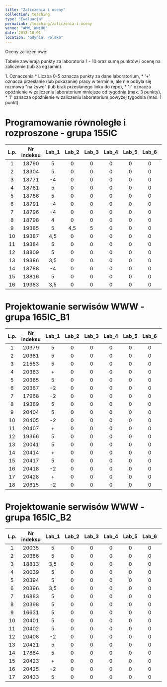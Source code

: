 ```yaml
---
title: "Zaliczenia i oceny"
collection: teaching
type: "Ewaluacja"
permalink: /teaching/zaliczenia-i-oceny
venue: "AMW, WNiUO"
date: 2018-10-01
location: "Gdynia, Polska"
---
```

Oceny zaliczeniowe:
<p>Tabele zawierają punkty za laboratoria 1 - 10 oraz sumę punktów i ocenę na zaliczenie (lub za egzamin).</p>
1. Oznaczenia 
  * Liczba 0-5 oznacza punkty za dane laboratorium,
  * '+' oznacza przesłanie (lub pokazanie) pracy w terminie, ale nie odbyła się rozmowa "na żywo" (lub brak przesłanego linku do repo),
  * '-' oznacza opóźnienie w zaliczeniu laboratorium mniejsze od tygodnia (max. 3 punkty),
  * '!' oznacza opóźnienie w zaliczeniu laboratorium powyżej tygodnia (max. 1 punkt).

Programowanie równoległe i rozproszone - grupa 155IC
======

|  L.p. | Nr indeksu      | Lab_1 | Lab_2 |Lab_3  | Lab_4  |Lab_5  | Lab_6  |Lab_7  | Lab_8  | Lab_9  | Lab_10  | LAB_SUMA / OCENA   	| EGZAMIN   |
|:-----:| :-------------: |:-----:|:-----:|:-----:|:-----: |:-----:|:-----: |:-----:|:-----: |:-----: |:-----:  |:-----:        	|:-----:    |
|   1   |     18790       |   5   |   0   |   0   |   0    |   0   |   0    |   0   |   0    |   0    |   0     |       5 /      	|     0     |
|   2   |     18304       |   5   |   0   |   0   |   0    |   0   |   0    |   0   |   0    |   0    |   0     |       5 /     	|     0     |
|   3   |     18771       |  -4   |   0   |   0   |   0    |   0   |   0    |   0   |   0    |   0    |   0     |       -4 /		|     0     |
|   4   |     18781       |   5   |   0   |   0   |   0    |   0   |   0    |   0   |   0    |   0    |   0     |    	5 /	      	|     0     |
|   5   |     18786       |   5   |   0   |   0   |   0    |   0   |   0    |   0   |   0    |   0    |   0     |       5 /      	|     0     |
|   6   |     18791       |  -4   |   0   |   0   |   0    |   0   |   0    |   0   |   0    |   0    |   0     |       -4 /       	|     0     |
|   7   |     18796       |  -4   |   0   |   0   |   0    |   0   |   0    |   0   |   0    |   0    |   0     |       -4 /      	|     0     |
|   8   |     18798       |   4   |   0   |   0   |   0    |   0   |   0    |   0   |   0    |   0    |   0     | 	4 /    		|     0     |
|   9   |     19385       |   5   | 4,5   |   5   |   0    |   0   |   0    |   0   |   0    |   0    |   0     | 	14,5 /      	|     0     |
|  10   |     19387       |  4,5  |   0   |   0   |   0    |   0   |   0    |   0   |   0    |   0    |   0     | 	4,5 /   	|     0     |
|  11   |     19384       |   5   |   0   |   0   |   0    |   0   |   0    |   0   |   0    |   0    |   0     | 	5 /      	|     0     |
|  12   |     18809       |   5   |   0   |   0   |   0    |   0   |   0    |   0   |   0    |   0    |   0     |       5 /      	|     0     |
|  13   |     19386       | 3,5   |   0   |   0   |   0    |   0   |   0    |   0   |   0    |   0    |   0     |      3,5 /      	|     0     |
|  14   |     18788       |  -4   |   0   |   0   |   0    |   0   |   0    |   0   |   0    |   0    |   0     |       -4 /      	|     0     |
|  15   |     18816       |   5   |   0   |   0   |   0    |   0   |   0    |   0   |   0    |   0    |   0     | 	5 /      	|     0     |
|  16   |     19383       | 3,5   |   0   |   0   |   0    |   0   |   0    |   0   |   0    |   0    |   0     |      3,5 /      	|     0     |


Projektowanie serwisów WWW - grupa 165IC_B1
======

|  L.p. | Nr indeksu      | Lab_1 | Lab_2 |Lab_3  | Lab_4  |Lab_5  | Lab_6  |Lab_7  | Lab_8  | Lab_9  | Lab_10  | SUMA          |ZALICZENIE |
|:-----:| :-------------: |:-----:|:-----:|:-----:|:-----: |:-----:|:-----: |:-----:|:-----: |:-----: |:-----:  |:-----:        |:-----:    |
|   1   |     20379       |   5   |   0   |   0   |   0    |   0   |   0    |   0   |   0    |   0    |   0     |       5       |     0     |
|   2   |     20381       |   5   |   0   |   0   |   0    |   0   |   0    |   0   |   0    |   0    |   0     |       5       |     0     |
|   3   |     21553       |   5   |   0   |   0   |   0    |   0   |   0    |   0   |   0    |   0    |   0     |       5       |     0     |
|   4   |     20383       |   +   |   0   |   0   |   0    |   0   |   0    |   0   |   0    |   0    |   0     |       0       |     0     |
|   5   |     20385       |   5   |   0   |   0   |   0    |   0   |   0    |   0   |   0    |   0    |   0     |       5       |     0     |
|   6   |     20387       |  -2   |   0   |   0   |   0    |   0   |   0    |   0   |   0    |   0    |   0     |      -2       |     0     |
|   7   |     17968       |  -2   |   0   |   0   |   0    |   0   |   0    |   0   |   0    |   0    |   0     |      -2       |     0     |
|   8   |     19389       |   5   |   0   |   0   |   0    |   0   |   0    |   0   |   0    |   0    |   0     |       5       |     0     |
|   9   |     20404       |   5   |   0   |   0   |   0    |   0   |   0    |   0   |   0    |   0    |   0     |       5       |     0     |
|  10   |     20405       |  -2   |   0   |   0   |   0    |   0   |   0    |   0   |   0    |   0    |   0     |      -2       |     0     |
|  11   |     20407       |   +   |   0   |   0   |   0    |   0   |   0    |   0   |   0    |   0    |   0     |       0       |     0     |
|  12   |     19366       |   5   |   0   |   0   |   0    |   0   |   0    |   0   |   0    |   0    |   0     |       5       |     0     |
|  13   |     20041       |   5   |   0   |   0   |   0    |   0   |   0    |   0   |   0    |   0    |   0     |       5       |     0     |
|  14   |     20414       |   +   |   0   |   0   |   0    |   0   |   0    |   0   |   0    |   0    |   0     |       0       |     0     |
|  15   |     20417       |   5   |   0   |   0   |   0    |   0   |   0    |   0   |   0    |   0    |   0     |       5       |     0     |
|  16   |     20418       |  -2   |   0   |   0   |   0    |   0   |   0    |   0   |   0    |   0    |   0     |      -2       |     0     |
|  17   |     20428       |   +   |   0   |   0   |   0    |   0   |   0    |   0   |   0    |   0    |   0     |       0       |     0     |
|  18   |     20615       |  -2   |   0   |   0   |   0    |   0   |   0    |   0   |   0    |   0    |   0     |      -2       |     0     |

Projektowanie serwisów WWW - grupa 165IC_B2
======

|  L.p. | Nr indeksu      | Lab_1 | Lab_2 |Lab_3  | Lab_4  |Lab_5  | Lab_6  |Lab_7  | Lab_8  | Lab_9  | Lab_10  | SUMA          |ZALICZENIE |
|:-----:| :-------------: |:-----:|:-----:|:-----:|:-----: |:-----:|:-----: |:-----:|:-----: |:-----: |:-----:  |:-----:        |:-----:    |
|   1   |     20035       |   5   |   0   |   0   |   0    |   0   |   0    |   0   |   0    |   0    |   0     |       5       |     0     |
|   2   |     20386       |   5   |   0   |   0   |   0    |   0   |   0    |   0   |   0    |   0    |   0     |       5       |     0     |
|   3   |     18813       |  3,5  |   0   |   0   |   0    |   0   |   0    |   0   |   0    |   0    |   0     |      3,5      |     0     |
|   4   |     20039       |   5   |   0   |   0   |   0    |   0   |   0    |   0   |   0    |   0    |   0     |       5       |     0     |
|   5   |     20394       |   5   |   0   |   0   |   0    |   0   |   0    |   0   |   0    |   0    |   0     |       5       |     0     |
|   6   |     20396       |  3,5  |   0   |   0   |   0    |   0   |   0    |   0   |   0    |   0    |   0     |      3,5      |     0     |
|   7   |     16883       |   5   |   0   |   0   |   0    |   0   |   0    |   0   |   0    |   0    |   0     |       5       |     0     |
|   8   |     20398       |   5   |   0   |   0   |   0    |   0   |   0    |   0   |   0    |   0    |   0     |       5       |     0     |
|   9   |     16631       |   5   |   0   |   0   |   0    |   0   |   0    |   0   |   0    |   0    |   0     |       5       |     0     |
|  10   |     20401       |   5   |   0   |   0   |   0    |   0   |   0    |   0   |   0    |   0    |   0     |       5       |     0     |
|  11   |     20402       |   5   |   0   |   0   |   0    |   0   |   0    |   0   |   0    |   0    |   0     |       5       |     0     |
|  12   |     20408       |  -2   |   0   |   0   |   0    |   0   |   0    |   0   |   0    |   0    |   0     |      -2       |     0     |
|  13   |     20421       |   5   |   0   |   0   |   0    |   0   |   0    |   0   |   0    |   0    |   0     |       5       |     0     |
|  14   |     17884       |   5   |   0   |   0   |   0    |   0   |   0    |   0   |   0    |   0    |   0     |       5       |     0     |
|  15   |     20423       |   +   |   0   |   0   |   0    |   0   |   0    |   0   |   0    |   0    |   0     |       0       |     0     |
|  16   |     20425       |  -2   |   0   |   0   |   0    |   0   |   0    |   0   |   0    |   0    |   0     |      -2       |     0     |
|  17   |     20433       |   5   |   0   |   0   |   0    |   0   |   0    |   0   |   0    |   0    |   0     |       5       |     0     |



